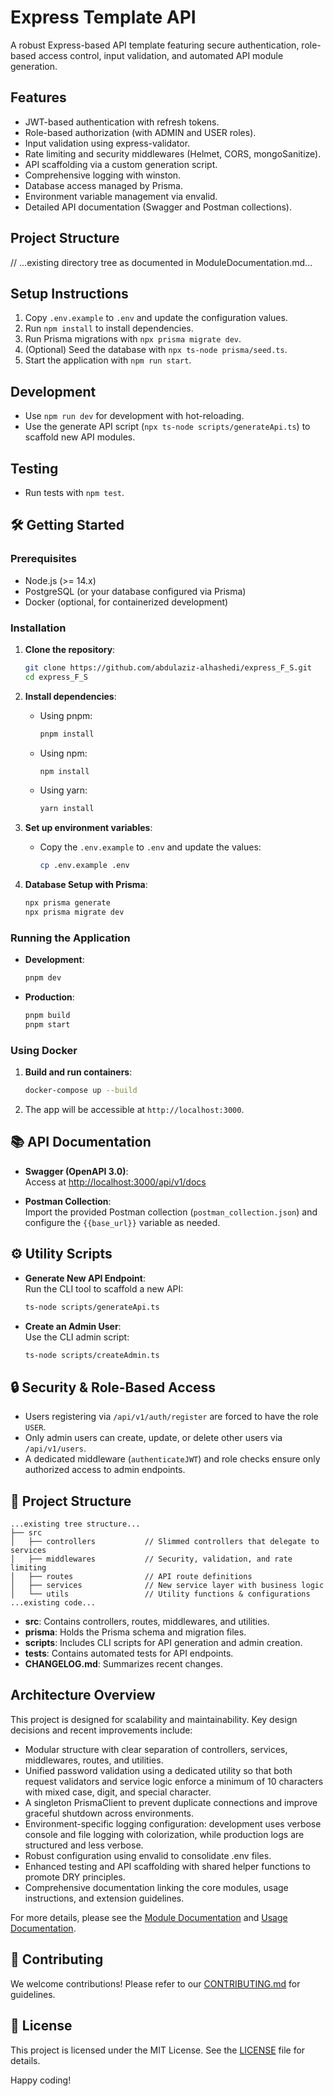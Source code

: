 # Express Template API

A robust Express-based API template featuring secure authentication, role-based access control, input validation, and automated API module generation.

## Features

- JWT-based authentication with refresh tokens.
- Role-based authorization (with ADMIN and USER roles).
- Input validation using express-validator.
- Rate limiting and security middlewares (Helmet, CORS, mongoSanitize).
- API scaffolding via a custom generation script.
- Comprehensive logging with winston.
- Database access managed by Prisma.
- Environment variable management via envalid.
- Detailed API documentation (Swagger and Postman collections).

## Project Structure

// ...existing directory tree as documented in ModuleDocumentation.md...

## Setup Instructions

1. Copy `.env.example` to `.env` and update the configuration values.
2. Run `npm install` to install dependencies.
3. Run Prisma migrations with `npx prisma migrate dev`.
4. (Optional) Seed the database with `npx ts-node prisma/seed.ts`.
5. Start the application with `npm run start`.

## Development

- Use `npm run dev` for development with hot-reloading.
- Use the generate API script (`npx ts-node scripts/generateApi.ts`) to scaffold new API modules.

## Testing

- Run tests with `npm test`.

## 🛠️ Getting Started

### Prerequisites

- Node.js (>= 14.x)
- PostgreSQL (or your database configured via Prisma)
- Docker (optional, for containerized development)

### Installation

1. **Clone the repository**:
    ```bash
    git clone https://github.com/abdulaziz-alhashedi/express_F_S.git
    cd express_F_S
    ```

2. **Install dependencies**:
    - Using pnpm:
      ```bash
      pnpm install
      ```
    - Using npm:
      ```bash
      npm install
      ```
    - Using yarn:
      ```bash
      yarn install
      ```

3. **Set up environment variables**:
    - Copy the `.env.example` to `.env` and update the values:
      ```bash
      cp .env.example .env
      ```

4. **Database Setup with Prisma**:
    ```bash
    npx prisma generate
    npx prisma migrate dev
    ```

### Running the Application

- **Development**:
  ```bash
  pnpm dev
  ```
- **Production**:
  ```bash
  pnpm build
  pnpm start
  ```

### Using Docker

1. **Build and run containers**:
    ```bash
    docker-compose up --build
    ```
2. The app will be accessible at `http://localhost:3000`.

## 📚 API Documentation

- **Swagger (OpenAPI 3.0)**:  
  Access at [http://localhost:3000/api/v1/docs](http://localhost:3000/api/v1/docs)

- **Postman Collection**:  
  Import the provided Postman collection (`postman_collection.json`) and configure the `{{base_url}}` variable as needed.

## ⚙️ Utility Scripts

- **Generate New API Endpoint**:  
  Run the CLI tool to scaffold a new API:
  ```bash
  ts-node scripts/generateApi.ts
  ```

- **Create an Admin User**:  
  Use the CLI admin script:
  ```bash
  ts-node scripts/createAdmin.ts
  ```

## 🔒 Security & Role-Based Access

- Users registering via `/api/v1/auth/register` are forced to have the role `USER`.
- Only admin users can create, update, or delete other users via `/api/v1/users`.
- A dedicated middleware (`authenticateJWT`) and role checks ensure only authorized access to admin endpoints.

## 📂 Project Structure

```
...existing tree structure...
├── src
│   ├── controllers           // Slimmed controllers that delegate to services
│   ├── middlewares           // Security, validation, and rate limiting
│   ├── routes                // API route definitions
│   ├── services              // New service layer with business logic
│   └── utils                 // Utility functions & configurations
...existing code...
```

- **src**: Contains controllers, routes, middlewares, and utilities.
- **prisma**: Holds the Prisma schema and migration files.
- **scripts**: Includes CLI scripts for API generation and admin creation.
- **tests**: Contains automated tests for API endpoints.
- **CHANGELOG.md**: Summarizes recent changes.

## Architecture Overview

This project is designed for scalability and maintainability. Key design decisions and recent improvements include:
- Modular structure with clear separation of controllers, services, middlewares, routes, and utilities.
- Unified password validation using a dedicated utility so that both request validators and service logic enforce a minimum of 10 characters with mixed case, digit, and special character.
- A singleton PrismaClient to prevent duplicate connections and improve graceful shutdown across environments.
- Environment-specific logging configuration: development uses verbose console and file logging with colorization, while production logs are structured and less verbose.
- Robust configuration using envalid to consolidate .env files.
- Enhanced testing and API scaffolding with shared helper functions to promote DRY principles.
- Comprehensive documentation linking the core modules, usage instructions, and extension guidelines.

For more details, please see the [Module Documentation](./Docs/ModuleDocumentation.md) and [Usage Documentation](./Docs/USAGE.md).

## 🤝 Contributing

We welcome contributions! Please refer to our [CONTRIBUTING.md](CONTRIBUTING.md) for guidelines.

## 📜 License

This project is licensed under the MIT License. See the [LICENSE](LICENSE) file for details.

Happy coding!

